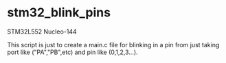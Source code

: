 # stm32_blink_pins

STM32L552 Nucleo-144

This script is just to create a main.c file for blinking in a pin from just taking port like ("PA","PB",etc) and pin like (0,1,2,3...).
